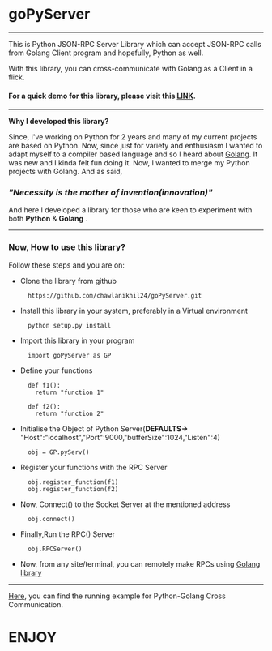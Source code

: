 # goPyServer
---
This is Python JSON-RPC Server Library which can accept JSON-RPC calls from Golang Client program and hopefully, Python as well.

With this library, you can cross-communicate with Golang as a Client in a flick.

#### For a quick demo for this library, please visit this [LINK](chawlanikhil24.blogspot.com).
---

**Why I developed this library?**

Since, I've working on Python for 2 years and many of my current projects are based on Python. Now, since just for variety and enthusiasm I wanted to adapt myself to a compiler based language and so I heard about [Golang](chawlanikhil24.blogspot.com). It was new and I kinda felt fun doing it. Now, I wanted to merge my Python projects with Golang. And as said,


### *"Necessity is the mother of invention(innovation)"*

And here I developed a library for those who are keen to experiment with both **Python** & **Golang** .

---

### Now, **How to use this library?**

Follow these steps and you are on:

  * Clone the library from github
      ```
        https://github.com/chawlanikhil24/goPyServer.git
      ```
  * Install this library in your system, preferably in a Virtual environment
      ```
        python setup.py install
      ```
  * Import this library in your program
      ```
        import goPyServer as GP
      ```
  * Define your functions
      ```
        def f1():
          return "function 1"

        def f2():
          return "function 2"
      ```
  * Initialise the Object of Python Server(**DEFAULTS->** "Host":"localhost","Port":9000,"bufferSize":1024,"Listen":4)
      ```
        obj = GP.pyServ()
      ```
  * Register your functions with the RPC Server
      ```
        obj.register_function(f1)
        obj.register_function(f2)
      ```
  * Now, Connect() to the Socket Server at the mentioned address
      ```
        obj.connect()
      ```
  * Finally,Run the RPC() Server
      ```
        obj.RPCServer()
      ```
  * Now, from any site/terminal, you can remotely make RPCs using [Golang library](https://github.com/chawlanikhil24/gopy)

---

[Here](https://github.com/chawlanikhil24/gopy/tree/master/example), you can find the running example for Python-Golang Cross Communication.

# ENJOY
